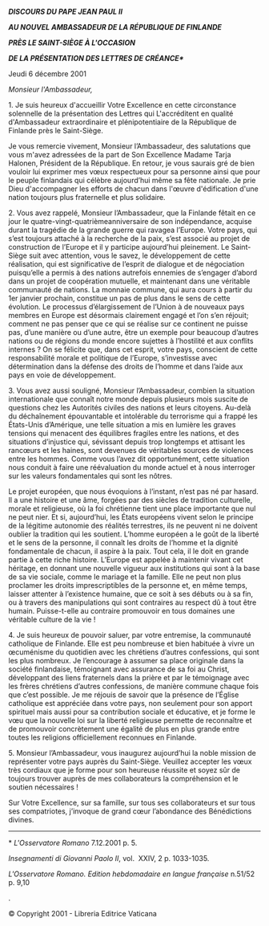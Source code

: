 ***DISCOURS DU PAPE JEAN PAUL II***

***AU NOUVEL AMBASSADEUR DE LA RÉPUBLIQUE DE FINLANDE***

***PRÈS LE SAINT-SIÈGE À L'OCCASION***

***DE LA PRÉSENTATION DES LETTRES DE CRÉANCE\****

Jeudi 6 décembre 2001

*Monsieur l'Ambassadeur,*

1\. Je suis heureux d'accueillir Votre Excellence en cette circonstance solennelle de la présentation des Lettres qui L'accréditent en qualité d'Ambassadeur extraordinaire et plénipotentiaire de la République de Finlande près le Saint-Siège.

Je vous remercie vivement, Monsieur l’Ambassadeur, des salutations que vous m'avez adressées de la part de Son Excellence Madame Tarja Halonen, Président de la République. En retour, je vous saurais gré de bien vouloir lui exprimer mes vœux respectueux pour sa personne ainsi que pour le peuple finlandais qui célèbre aujourd’hui même sa fête nationale. Je prie Dieu d'accompagner les efforts de chacun dans l'œuvre d'édification d'une nation toujours plus fraternelle et plus solidaire.

2\. Vous avez rappelé, Monsieur l’Ambassadeur, que la Finlande fêtait en ce jour le quatre-vingt-quatrièmeanniversaire de son indépendance, acquise durant la tragédie de la grande guerre qui ravagea l’Europe. Votre pays, qui s’est toujours attaché à la recherche de la paix, s’est associé au projet de construction de l’Europe et il y participe aujourd’hui pleinement. Le Saint-Siège suit avec attention, vous le savez, le développement de cette réalisation, qui est significative de l’esprit de dialogue et de négociation puisqu’elle a permis à des nations autrefois ennemies de s’engager d’abord dans un projet de coopération mutuelle, et maintenant dans une véritable communauté de nations. La monnaie commune, qui aura cours à partir du 1er janvier prochain, constitue un pas de plus dans le sens de cette évolution. Le processus d’élargissement de l’Union à de nouveaux pays membres en Europe est désormais clairement engagé et l’on s’en réjouit; comment ne pas penser que ce qui se réalise sur ce continent ne puisse pas, d’une manière ou d’une autre, être un exemple pour beaucoup d’autres nations ou de régions du monde encore sujettes à l’hostilité et aux conflits internes ? On se félicite que, dans cet esprit, votre pays, conscient de cette responsabilité morale et politique de l’Europe, s’investisse avec détermination dans la défense des droits de l’homme et dans l’aide aux pays en voie de développement.

3\. Vous avez aussi souligné, Monsieur l’Ambassadeur, combien la situation internationale que connaît notre monde depuis plusieurs mois suscite de questions chez les Autorités civiles des nations et leurs citoyens. Au-delà du déchaînement épouvantable et intolérable du terrorisme qui a frappé les États-Unis d’Amérique, une telle situation a mis en lumière les graves tensions qui menacent des équilibres fragiles entre les nations, et des situations d’injustice qui, sévissant depuis trop longtemps et attisant les rancœurs et les haines, sont devenues de véritables sources de violences entre les hommes. Comme vous l’avez dit opportunément, cette situation nous conduit à faire une réévaluation du monde actuel et à nous interroger sur les valeurs fondamentales qui sont les nôtres.

Le projet européen, que nous évoquions à l’instant, n’est pas né par hasard. Il a une histoire et une âme, forgées par des siècles de tradition culturelle, morale et religieuse, où la foi chrétienne tient une place importante que nul ne peut nier. Et si, aujourd’hui, les États européens vivent selon le principe de la légitime autonomie des réalités terrestres, ils ne peuvent ni ne doivent oublier la tradition qui les soutient. L’homme européen a le goût de la liberté et le sens de la personne, il connaît les droits de l’homme et la dignité fondamentale de chacun, il aspire à la paix. Tout cela, il le doit en grande partie à cette riche histoire. L’Europe est appelée à maintenir vivant cet héritage, en donnant une nouvelle vigueur aux institutions qui sont à la base de sa vie sociale, comme le mariage et la famille. Elle ne peut non plus proclamer les droits imprescriptibles de la personne et, en même temps, laisser attenter à l’existence humaine, que ce soit à ses débuts ou à sa fin, ou à travers des manipulations qui sont contraires au respect dû à tout être humain. Puisse-t-elle au contraire promouvoir en tous domaines une véritable culture de la vie !

4\. Je suis heureux de pouvoir saluer, par votre entremise, la communauté catholique de Finlande. Elle est peu nombreuse et bien habituée à vivre un œcuménisme du quotidien avec les chrétiens d’autres confessions, qui sont les plus nombreux. Je l’encourage à assumer sa place originale dans la société finlandaise, témoignant avec assurance de sa foi au Christ, développant des liens fraternels dans la prière et par le témoignage avec les frères chrétiens d’autres confessions, de manière commune chaque fois que c’est possible. Je me réjouis de savoir que la présence de l’Église catholique est appréciée dans votre pays, non seulement pour son apport spirituel mais aussi pour sa contribution sociale et éducative, et je forme le vœu que la nouvelle loi sur la liberté religieuse permette de reconnaître et de promouvoir concrètement une égalité de plus en plus grande entre toutes les religions officiellement reconnues en Finlande.

5\. Monsieur l’Ambassadeur, vous inaugurez aujourd’hui la noble mission de représenter votre pays auprès du Saint-Siège. Veuillez accepter les vœux très cordiaux que je forme pour son heureuse réussite et soyez sûr de toujours trouver auprès de mes collaborateurs la compréhension et le soutien nécessaires !

Sur Votre Excellence, sur sa famille, sur tous ses collaborateurs et sur tous ses compatriotes, j’invoque de grand cœur l’abondance des Bénédictions divines.

* * *

\* *L'Osservatore Romano* 7.12.2001 p. 5.

*Insegnamenti di Giovanni Paolo II*, vol.  XXIV, 2 p. 1033-1035.

*L'Osservatore Romano. Edition hebdomadaire en langue française* n.51/52 p. 9,10

.

© Copyright 2001 - Libreria Editrice Vaticana